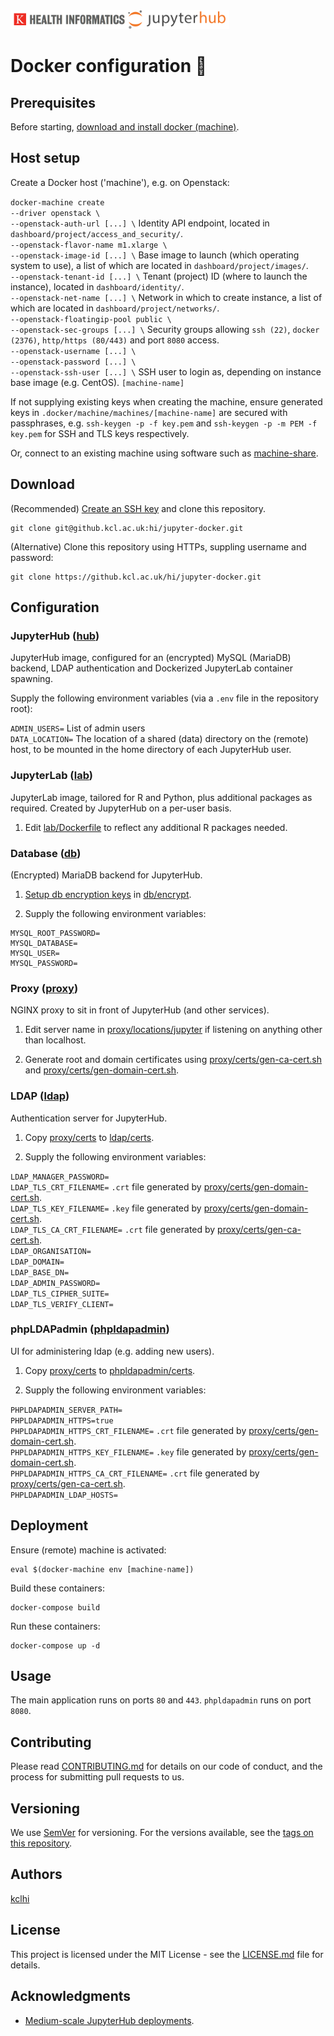 <img src="hub/logo.png" width="350">

# Docker configuration :whale2:

## Prerequisites

Before starting, [download and install docker (machine)](https://docs.docker.com/machine/install-machine/).

## Host setup

Create a Docker host ('machine'), e.g. on Openstack:

`docker-machine create` \
`--driver openstack \` \
`--openstack-auth-url [...] \` Identity API endpoint, located in `dashboard/project/access_and_security/`. \
`--openstack-flavor-name m1.xlarge \` \
`--openstack-image-id [...] \` Base image to launch (which operating system to use), a list of which are located in `dashboard/project/images/`. \
`--openstack-tenant-id [...] \` Tenant (project) ID (where to launch the instance), located in `dashboard/identity/`. \
`--openstack-net-name [...] \` Network in which to create instance, a list of which are located in `dashboard/project/networks/`. \
`--openstack-floatingip-pool public \` \
`--openstack-sec-groups [...] \` Security groups allowing `ssh (22)`, `docker (2376)`, `http/https (80/443)` and port `8080` access. \
`--openstack-username [...] \` \
`--openstack-password [...] \` \
`--openstack-ssh-user [...] \` SSH user to login as, depending on instance base image (e.g. CentOS).
`[machine-name]`

If not supplying existing keys when creating the machine, ensure generated keys in `.docker/machine/machines/[machine-name]` are secured with passphrases, e.g. `ssh-keygen -p -f key.pem` and `ssh-keygen -p -m PEM -f key.pem` for SSH and TLS keys respectively.

Or, connect to an existing machine using software such as [machine-share](https://github.com/bhurlow/machine-share).


## Download

(Recommended) [Create an SSH key](https://help.github.com/en/articles/generating-a-new-ssh-key-and-adding-it-to-the-ssh-agent) and clone this repository.

```
git clone git@github.kcl.ac.uk:hi/jupyter-docker.git
```

(Alternative) Clone this repository using HTTPs, suppling username and password:

```
git clone https://github.kcl.ac.uk/hi/jupyter-docker.git
```

## Configuration

### JupyterHub ([hub](hub/))

JupyterHub image, configured for an (encrypted) MySQL (MariaDB) backend, LDAP authentication and Dockerized JupyterLab container spawning.

Supply the following environment variables (via a `.env` file in the repository root):

`ADMIN_USERS=` List of admin users \
`DATA_LOCATION=` The location of a shared (data) directory on the (remote) host, to be mounted in the home directory of each JupyterHub user.

### JupyterLab ([lab](lab/))

JupyterLab image, tailored for R and Python, plus additional packages as required. Created by JupyterHub on a per-user basis.

1. Edit [lab/Dockerfile](lab/Dockerfile) to reflect any additional R packages needed.

### Database ([db](db/))

(Encrypted) MariaDB backend for JupyterHub.

1. [Setup db encryption keys](https://mariadb.com/kb/en/file-key-management-encryption-plugin/) in [db/encrypt](db/encrypt).

2. Supply the following environment variables:

```
MYSQL_ROOT_PASSWORD=
MYSQL_DATABASE=
MYSQL_USER=
MYSQL_PASSWORD=
```

### Proxy ([proxy](proxy/))

NGINX proxy to sit in front of JupyterHub (and other services).

1. Edit server name in [proxy/locations/jupyter](proxy/locations/jupyter) if listening on anything other than localhost.

2. Generate root and domain certificates using [proxy/certs/gen-ca-cert.sh](proxy/certs/gen-ca-cert.sh) and [proxy/certs/gen-domain-cert.sh](proxy/certs/gen-domain-cert.sh).

### LDAP ([ldap](ldap/))

Authentication server for JupyterHub.

1. Copy [proxy/certs](proxy/certs) to [ldap/certs](ldap/certs).

2. Supply the following environment variables:

`LDAP_MANAGER_PASSWORD=` \
`LDAP_TLS_CRT_FILENAME=` `.crt` file generated by [proxy/certs/gen-domain-cert.sh](proxy/certs/gen-domain-cert.sh). \
`LDAP_TLS_KEY_FILENAME=` `.key` file generated by [proxy/certs/gen-domain-cert.sh](proxy/certs/gen-domain-cert.sh). \
`LDAP_TLS_CA_CRT_FILENAME=` `.crt` file generated by [proxy/certs/gen-ca-cert.sh](proxy/certs/gen-ca-cert.sh). \
`LDAP_ORGANISATION=` \
`LDAP_DOMAIN=` \
`LDAP_BASE_DN=` \
`LDAP_ADMIN_PASSWORD=` \
`LDAP_TLS_CIPHER_SUITE=` \
`LDAP_TLS_VERIFY_CLIENT=`

### phpLDAPadmin ([phpldapadmin](phpldapadmin/))

UI for administering ldap (e.g. adding new users).

1. Copy [proxy/certs](proxy/certs) to [phpldapadmin/certs](phpldapadmin/certs).

2. Supply the following environment variables:

`PHPLDAPADMIN_SERVER_PATH=` \
`PHPLDAPADMIN_HTTPS=true` \
`PHPLDAPADMIN_HTTPS_CRT_FILENAME=` `.crt` file generated by [proxy/certs/gen-domain-cert.sh](proxy/certs/gen-domain-cert.sh). \
`PHPLDAPADMIN_HTTPS_KEY_FILENAME=` `.key` file generated by [proxy/certs/gen-domain-cert.sh](proxy/certs/gen-domain-cert.sh). \
`PHPLDAPADMIN_HTTPS_CA_CRT_FILENAME=` `.crt` file generated by [proxy/certs/gen-ca-cert.sh](proxy/certs/gen-ca-cert.sh). \
`PHPLDAPADMIN_LDAP_HOSTS=`

## Deployment

Ensure (remote) machine is activated:

```
eval $(docker-machine env [machine-name])
```

Build these containers:

```
docker-compose build
```

Run these containers:

```
docker-compose up -d
```

## Usage

The main application runs on ports `80` and `443`. `phpldapadmin` runs on port `8080`.

## Contributing

Please read [CONTRIBUTING.md](CONTRIBUTING.md) for details on our code of conduct, and the process for submitting pull requests to us.

## Versioning

We use [SemVer](http://semver.org/) for versioning. For the versions available, see the [tags on this repository](https://github.com/martinchapman/nokia-health/tags).

## Authors

[kclhi](https://kclhi.org)

## License

This project is licensed under the MIT License - see the [LICENSE.md](LICENSE.md) file for details.

## Acknowledgments

* [Medium-scale JupyterHub deployments](https://opendreamkit.org/2018/10/17/jupyterhub-docker/).
